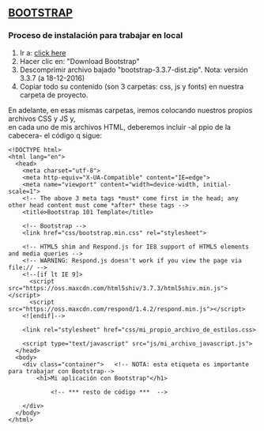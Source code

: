 ## [BOOTSTRAP](http://getbootstrap.com/)
### Proceso de instalación para trabajar en local  
1. Ir a: [click here](http://getbootstrap.com/getting-started/#download)
2. Hacer clic en: "Download Bootstrap"
3. Descomprimir archivo bajado "bootstrap-3.3.7-dist.zip". Nota: versión 3.3.7 (a 18-12-2016)
4. Copiar todo su contenido (son 3 carpetas: css, js y fonts) en nuestra carpeta de proyecto.  
  
En adelante, en esas mismas carpetas, iremos colocando nuestros propios archivos CSS y JS y,  
en cada uno de mis archivos HTML, deberemos incluir -al ppio de la cabecera- el código q sigue:

```[HTML]
<!DOCTYPE html>
<html lang="en">
  <head>
    <meta charset="utf-8">
    <meta http-equiv="X-UA-Compatible" content="IE=edge">
    <meta name="viewport" content="width=device-width, initial-scale=1">
    <!-- The above 3 meta tags *must* come first in the head; any other head content must come *after* these tags -->
    <title>Bootstrap 101 Template</title>

    <!-- Bootstrap -->
    <link href="css/bootstrap.min.css" rel="stylesheet">

    <!-- HTML5 shim and Respond.js for IE8 support of HTML5 elements and media queries -->
    <!-- WARNING: Respond.js doesn't work if you view the page via file:// -->
    <!--[if lt IE 9]>
      <script src="https://oss.maxcdn.com/html5shiv/3.7.3/html5shiv.min.js"></script>
      <script src="https://oss.maxcdn.com/respond/1.4.2/respond.min.js"></script>
    <![endif]-->

    <link rel="stylesheet" href="css/mi_propio_archivo_de_estilos.css>

    <script type="text/javascript" src="js/mi_archivo_javascript.js">
  </head>
  <body>
    <div class="container">   <!-- NOTA: esta etiqueta es importante para trabajar con Bootstrap-->
		<h1>Mi aplicación con Bootstrap"</h1>
	
			<!-- *** resto de código ***  -->
	    
    </div>
  </body>
</html>
```


